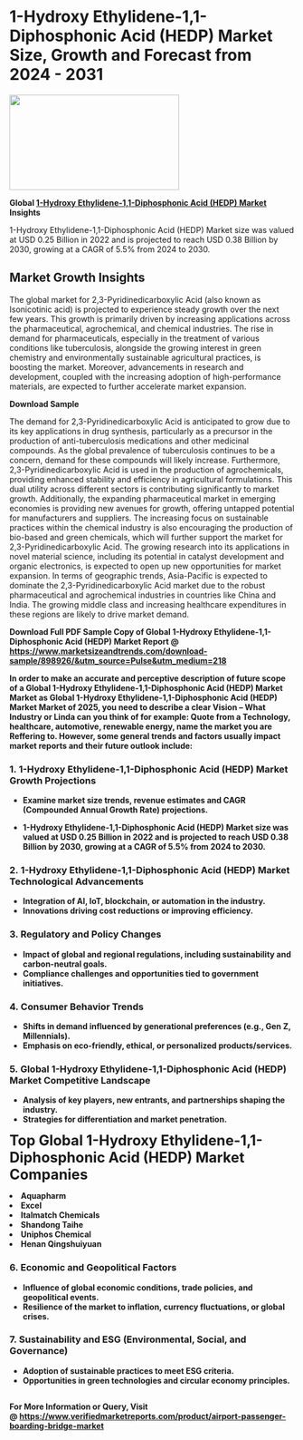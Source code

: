 <H1>1-Hydroxy Ethylidene-1,1-Diphosphonic Acid (HEDP) Market Size, Growth and Forecast from 2024 - 2031</H1><img class="aligncenter size-medium wp-image-584254" src="https://thirdeyenews.in/wp-content/uploads/2024/09/Global-Market-Research-300x168.jpeg" alt="" width="300" height="168" /><p><strong>Global&nbsp;<a href="https://www.marketsizeandtrends.com/download-sample/898926/&amp;utm_source=Pulse&amp;utm_medium=218">1-Hydroxy Ethylidene-1,1-Diphosphonic Acid (HEDP) Market</a> Insights</strong></p><p>1-Hydroxy Ethylidene-1,1-Diphosphonic Acid (HEDP) Market size was valued at USD 0.25 Billion in 2022 and is projected to reach USD 0.38 Billion by 2030, growing at a CAGR of 5.5% from 2024 to 2030.</p><p><h2>Market Growth Insights</h2> <p>The global market for 2,3-Pyridinedicarboxylic Acid (also known as Isonicotinic acid) is projected to experience steady growth over the next few years. This growth is primarily driven by increasing applications across the pharmaceutical, agrochemical, and chemical industries. The rise in demand for pharmaceuticals, especially in the treatment of various conditions like tuberculosis, alongside the growing interest in green chemistry and environmentally sustainable agricultural practices, is boosting the market. Moreover, advancements in research and development, coupled with the increasing adoption of high-performance materials, are expected to further accelerate market expansion.</p> <p><strong>Download Sample</strong></p> <p>The demand for 2,3-Pyridinedicarboxylic Acid is anticipated to grow due to its key applications in drug synthesis, particularly as a precursor in the production of anti-tuberculosis medications and other medicinal compounds. As the global prevalence of tuberculosis continues to be a concern, demand for these compounds will likely increase. Furthermore, 2,3-Pyridinedicarboxylic Acid is used in the production of agrochemicals, providing enhanced stability and efficiency in agricultural formulations. This dual utility across different sectors is contributing significantly to market growth. Additionally, the expanding pharmaceutical market in emerging economies is providing new avenues for growth, offering untapped potential for manufacturers and suppliers. The increasing focus on sustainable practices within the chemical industry is also encouraging the production of bio-based and green chemicals, which will further support the market for 2,3-Pyridinedicarboxylic Acid. The growing research into its applications in novel material science, including its potential in catalyst development and organic electronics, is expected to open up new opportunities for market expansion. In terms of geographic trends, Asia-Pacific is expected to dominate the 2,3-Pyridinedicarboxylic Acid market due to the robust pharmaceutical and agrochemical industries in countries like China and India. The growing middle class and increasing healthcare expenditures in these regions are likely to drive market demand. <p><strong></p><p><span class=""><strong>Download Full PDF Sample Copy of Global 1-Hydroxy Ethylidene-1,1-Diphosphonic Acid (HEDP) Market Report</strong> @ <a href="https://www.marketsizeandtrends.com/download-sample/898926/&amp;utm_source=Pulse&amp;utm_medium=218" target="_blank">https://www.marketsizeandtrends.com/download-sample/898926/&amp;utm_source=Pulse&amp;utm_medium=218</a></span></p><p>In order to make an accurate and perceptive description of future scope of a Global&nbsp;1-Hydroxy Ethylidene-1,1-Diphosphonic Acid (HEDP) Market Market as Global&nbsp;1-Hydroxy Ethylidene-1,1-Diphosphonic Acid (HEDP) Market Market of 2025, you need to describe a clear Vision &ndash; What Industry or Linda can you think of for example: Quote from a Technology, healthcare, automotive, renewable energy, name the market you are Reffering to. However, some general trends and factors usually impact market reports and their future outlook include:</p><h3>1.&nbsp;<strong>1-Hydroxy Ethylidene-1,1-Diphosphonic Acid (HEDP) Market Growth Projections</strong></h3><ul><li>Examine market size trends, revenue estimates and CAGR (Compounded Annual Growth Rate) projections.</li><li><p>1-Hydroxy Ethylidene-1,1-Diphosphonic Acid (HEDP) Market size was valued at USD 0.25 Billion in 2022 and is projected to reach USD 0.38 Billion by 2030, growing at a CAGR of 5.5% from 2024 to 2030.</p></li></ul><h3>2.&nbsp;<strong>1-Hydroxy Ethylidene-1,1-Diphosphonic Acid (HEDP) Market Technological Advancements</strong></h3><ul><li>Integration of AI, IoT, blockchain, or automation in the industry.</li><li>Innovations driving cost reductions or improving efficiency.</li></ul><h3>3.&nbsp;<strong>Regulatory and Policy Changes</strong></h3><ul><li>Impact of global and regional regulations, including sustainability and carbon-neutral goals.</li><li>Compliance challenges and opportunities tied to government initiatives.</li></ul><h3>4.&nbsp;<strong>Consumer Behavior Trends</strong></h3><ul><li>Shifts in demand influenced by generational preferences (e.g., Gen Z, Millennials).</li><li>Emphasis on eco-friendly, ethical, or personalized products/services.</li></ul><h3>5.&nbsp;<strong>Global 1-Hydroxy Ethylidene-1,1-Diphosphonic Acid (HEDP) Market Competitive Landscape</strong></h3><ul><li>Analysis of key players, new entrants, and partnerships shaping the industry.</li><li>Strategies for differentiation and market penetration.</li></ul><p data-pm-slice="1 1 []"><span style="color: inherit; font-family: inherit; font-size: 25px;">Top Global 1-Hydroxy Ethylidene-1,1-Diphosphonic Acid (HEDP) Market Companies</span></p><div class="" data-test-id=""><p><li>Aquapharm</li><li> Excel</li><li> Italmatch Chemicals</li><li> Shandong Taihe</li><li> Uniphos Chemical</li><li> Henan Qingshuiyuan</li></p></div><h3>6.&nbsp;<strong>Economic and Geopolitical Factors</strong></h3><ul><li>Influence of global economic conditions, trade policies, and geopolitical events.</li><li>Resilience of the market to inflation, currency fluctuations, or global crises.</li></ul><h3>7.&nbsp;<strong>Sustainability and ESG (Environmental, Social, and Governance)</strong></h3><ul><li>Adoption of sustainable practices to meet ESG criteria.</li><li>Opportunities in green technologies and circular economy principles.</li></ul><h2><strong style="font-size: 14px;">For More Information or Query, Visit @&nbsp;</strong><a style="background-color: #ffffff; font-size: 14px;" href="https://www.marketsizeandtrends.com/report/1-hydroxy-ethylidene-11-diphosphonic-acid-hedp-market/" target="_blank">https://www.verifiedmarketreports.com/product/airport-passenger-boarding-bridge-market</a></h2>
